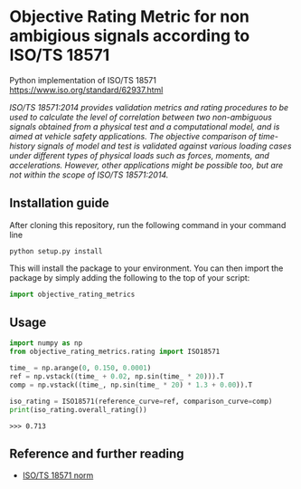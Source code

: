 # Objective Rating Metric for non ambigious signals according to ISO/TS 18571

Python implementation of ISO/TS 18571
https://www.iso.org/standard/62937.html

*ISO/TS 18571:2014 provides validation metrics and rating procedures to be used to calculate the level of correlation between two non-ambiguous signals obtained from a physical test and a computational model, and is aimed at vehicle safety applications. The objective comparison of time-history signals of model and test is validated against various loading cases under different types of physical loads such as forces, moments, and accelerations. However, other applications might be possible too, but are not within the scope of ISO/TS 18571:2014.*

## Installation guide

After cloning this repository, run the following command in your command line

```
python setup.py install
```

This will install the package to your environment. You can then import the package by simply adding the following to the top of your script:

```python
import objective_rating_metrics
```

## Usage
```python
import numpy as np
from objective_rating_metrics.rating import ISO18571

time_ = np.arange(0, 0.150, 0.0001)
ref = np.vstack((time_ + 0.02, np.sin(time_ * 20))).T
comp = np.vstack((time_, np.sin(time_ * 20) * 1.3 + 0.00)).T

iso_rating = ISO18571(reference_curve=ref, comparison_curve=comp)
print(iso_rating.overall_rating())
```
```
>>> 0.713
```

## Reference and further reading

* [ISO/TS 18571 norm](https://www.iso.org/standard/62937.html)
